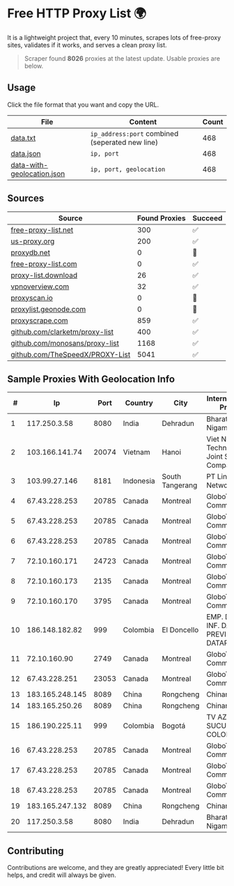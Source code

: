 
# Free HTTP Proxy List 🌍

It is a lightweight project that, every 10 minutes, scrapes lots of free-proxy sites, validates if it works, and serves a clean proxy list.


> Scraper found **8026** proxies at the latest update. Usable proxies are below.

## Usage

Click the file format that you want and copy the URL.


|File|Content|Count|
|----|-------|-----|
|[data.txt](https://raw.githubusercontent.com/themiralay/Proxy-List-World/master/data.txt)|`ip_address:port` combined (seperated new line)|468|
|[data.json](https://raw.githubusercontent.com/themiralay/Proxy-List-World/master/data.json)|`ip, port`|468|
|[data-with-geolocation.json](https://raw.githubusercontent.com/themiralay/Proxy-List-World/master/data-with-geolocation.json)|`ip, port, geolocation`|468|

## Sources

|Source|Found Proxies|Succeed|
|------|-------------|-------|
|[free-proxy-list.net](https://free-proxy-list.net)|300|✅|
|[us-proxy.org](https://www.us-proxy.org)|200|✅|
|[proxydb.net](http://proxydb.net)|0|🚫|
|[free-proxy-list.com](https://free-proxy-list.com/?page=&port=&type%5B%5D=http&type%5B%5D=https&up_time=0&search=Search)|0|✅|
|[proxy-list.download](https://www.proxy-list.download/HTTP)|26|✅|
|[vpnoverview.com](https://vpnoverview.com/privacy/anonymous-browsing/free-proxy-servers)|32|✅|
|[proxyscan.io](https://www.proxyscan.io)|0|🚫|
|[proxylist.geonode.com](https://proxylist.geonode.com/api/proxy-list?limit=300&page=1&sort_by=lastChecked&sort_type=desc&protocols=http,https)|0|🚫|
|[proxyscrape.com](https://api.proxyscrape.com/v2/?request=displayproxies&protocol=http&timeout=10000&country=all&ssl=all&anonymity=all)|859|✅|
|[github.com/clarketm/proxy-list](https://raw.githubusercontent.com/clarketm/proxy-list/master/proxy-list-raw.txt)|400|✅|
|[github.com/monosans/proxy-list](https://raw.githubusercontent.com/monosans/proxy-list/main/proxies/http.txt)|1168|✅|
|[github.com/TheSpeedX/PROXY-List](https://raw.githubusercontent.com/TheSpeedX/PROXY-List/master/http.txt)|5041|✅|


## Sample Proxies With Geolocation Info

|#|Ip|Port|Country|City|Internet Service Provider|
|-|--|----|-------|----|-------------------------|
|1|117.250.3.58|8080|India|Dehradun|Bharat Sanchar Nigam Ltd|
|2|103.166.141.74|20074|Vietnam|Hanoi|Viet NAM Cloud Technology Joint Stock Company|
|3|103.99.27.146|8181|Indonesia|South Tangerang|PT Lintas Network Solusi|
|4|67.43.228.253|20785|Canada|Montreal|GloboTech Communications|
|5|67.43.228.253|20785|Canada|Montreal|GloboTech Communications|
|6|67.43.228.253|20785|Canada|Montreal|GloboTech Communications|
|7|72.10.160.171|24723|Canada|Montreal|GloboTech Communications|
|8|72.10.160.173|2135|Canada|Montreal|GloboTech Communications|
|9|72.10.160.170|3795|Canada|Montreal|GloboTech Communications|
|10|186.148.182.82|999|Colombia|El Doncello|EMP. DE TEC. E INF. DA PREVIDENCIA - DATAPREV|
|11|72.10.160.90|2749|Canada|Montreal|GloboTech Communications|
|12|67.43.228.251|23053|Canada|Montreal|GloboTech Communications|
|13|183.165.248.145|8089|China|Rongcheng|Chinanet|
|14|183.165.250.26|8089|China|Rongcheng|Chinanet|
|15|186.190.225.11|999|Colombia|Bogotá|TV AZTECA SUCURSAL COLOMBIA|
|16|67.43.228.253|20785|Canada|Montreal|GloboTech Communications|
|17|67.43.228.253|20785|Canada|Montreal|GloboTech Communications|
|18|67.43.228.253|20785|Canada|Montreal|GloboTech Communications|
|19|183.165.247.132|8089|China|Rongcheng|Chinanet|
|20|117.250.3.58|8080|India|Dehradun|Bharat Sanchar Nigam Ltd|



## Contributing

Contributions are welcome, and they are greatly appreciated! Every
little bit helps, and credit will always be given.

